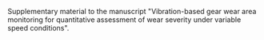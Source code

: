 Supplementary material to the manuscript "Vibration-based gear wear area monitoring for quantitative assessment of wear severity under variable speed conditions".
